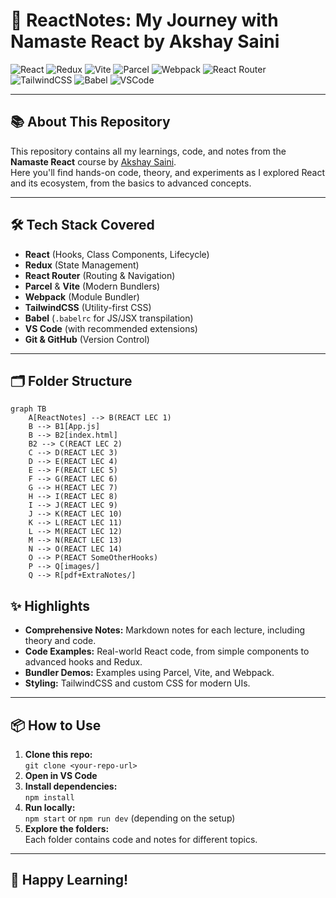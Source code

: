 # 🚀 ReactNotes: My Journey with Namaste React by Akshay Saini

![React](https://img.shields.io/badge/React-20232A?style=for-the-badge&logo=react&logoColor=61DAFB)
![Redux](https://img.shields.io/badge/Redux-593D88?style=for-the-badge&logo=redux&logoColor=white)
![Vite](https://img.shields.io/badge/Vite-646CFF?style=for-the-badge&logo=vite&logoColor=FFD62E)
![Parcel](https://img.shields.io/badge/Parcel-FFCB13?style=for-the-badge&logo=parcel&logoColor=black)
![Webpack](https://img.shields.io/badge/Webpack-2B3A42?style=for-the-badge&logo=webpack&logoColor=8DD6F9)
![React Router](https://img.shields.io/badge/React_Router-CA4245?style=for-the-badge&logo=react-router&logoColor=white)
![TailwindCSS](https://img.shields.io/badge/TailwindCSS-38B2AC?style=for-the-badge&logo=tailwind-css&logoColor=white)
![Babel](https://img.shields.io/badge/Babel-F9DC3E?style=for-the-badge&logo=babel&logoColor=black)
![VSCode](https://img.shields.io/badge/VS_Code-007ACC?style=for-the-badge&logo=visual-studio-code&logoColor=white)

---

## 📚 About This Repository

This repository contains all my learnings, code, and notes from the **Namaste React** course by [Akshay Saini](https://namastedev.com/namaste-react).  
Here you'll find hands-on code, theory, and experiments as I explored React and its ecosystem, from the basics to advanced concepts.


---

## 🛠️ Tech Stack Covered

- **React** (Hooks, Class Components, Lifecycle)
- **Redux** (State Management)
- **React Router** (Routing & Navigation)
- **Parcel** & **Vite** (Modern Bundlers)
- **Webpack** (Module Bundler)
- **TailwindCSS** (Utility-first CSS)
- **Babel** (`.babelrc` for JS/JSX transpilation)
- **VS Code** (with recommended extensions)
- **Git & GitHub** (Version Control)

---

## 🗂️ Folder Structure

```mermaid
graph TB
    A[ReactNotes] --> B(REACT LEC 1)
    B --> B1[App.js]
    B --> B2[index.html]
    B2 --> C(REACT LEC 2)
    C --> D(REACT LEC 3)
    D --> E(REACT LEC 4)
    E --> F(REACT LEC 5)
    F --> G(REACT LEC 6)
    G --> H(REACT LEC 7)
    H --> I(REACT LEC 8)
    I --> J(REACT LEC 9)
    J --> K(REACT LEC 10)
    K --> L(REACT LEC 11)
    L --> M(REACT LEC 12)
    M --> N(REACT LEC 13)
    N --> O(REACT LEC 14)
    O --> P(REACT SomeOtherHooks)
    P --> Q[images/]
    Q --> R[pdf+ExtraNotes/]
```
## ✨ Highlights

- **Comprehensive Notes:** Markdown notes for each lecture, including theory and code.
- **Code Examples:** Real-world React code, from simple components to advanced hooks and Redux.
- **Bundler Demos:** Examples using Parcel, Vite, and Webpack.
- **Styling:** TailwindCSS and custom CSS for modern UIs.

---

## 📦 How to Use

1. **Clone this repo:**  
   `git clone <your-repo-url>`
2. **Open in VS Code**
3. **Install dependencies:**  
   `npm install`
4. **Run locally:**  
   `npm start` or `npm run dev` (depending on the setup)
5. **Explore the folders:**  
   Each folder contains code and notes for different topics.

---
## 🌟 Happy Learning!